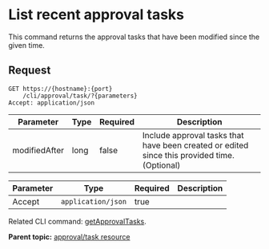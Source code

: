 # List recent approval tasks

This command returns the approval tasks that have been modified since the given time.

## Request

```
GET https://{hostname}:{port}
    /cli/approval/task/?{parameters}
Accept: application/json

```

|Parameter|Type|Required|Description|
|---------|----|--------|-----------|
|modifiedAfter|long|false|Include approval tasks that have been created or edited since this provided time. \(Optional\)|

|Parameter|Type|Required|Description|
|---------|----|--------|-----------|
|Accept|`application/json`|true| |

Related CLI command: [getApprovalTasks](udclient_getapprovaltasks.md).

**Parent topic:** [approval/task resource](../../com.udeploy.api.doc/topics/rest_cli_approval_task_.md)

